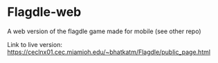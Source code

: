 # Flagdle-web
A web version of the flagdle game made for mobile (see other repo)

Link to live version: https://ceclnx01.cec.miamioh.edu/~bhatkatm/Flagdle/public_page.html
